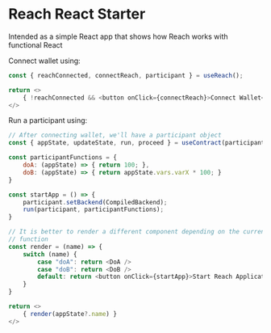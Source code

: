 # Reach React Starter

Intended as a simple React app that shows how Reach works with functional React

Connect wallet using:
```js
const { reachConnected, connectReach, participant } = useReach();

return <>
    { !reachConnected && <button onClick={connectReach}>Connect Wallet</button> }
</>
```

Run a participant using:
```js
// After connecting wallet, we'll have a participant object
const { appState, updateState, run, proceed } = useContract(participant);

const participantFunctions = {
    doA: (appState) => { return 100; },
    doB: (appState) => { return appState.vars.varX * 100; }
}

const startApp = () => {
    participant.setBackend(CompiledBackend);
    run(participant, participantFunctions);
}

// It is better to render a different component depending on the currently called
// function
const render = (name) => {
    switch (name) {
        case "doA": return <DoA />
        case "doB": return <DoB />
        default: return <button onClick={startApp}>Start Reach Application</button>
    }
} 

return <>
    { render(appState?.name) }
</>
```